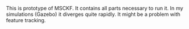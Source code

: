 This is prototype of MSCKF. It contains all parts necessary to run it. In my simulations (Gazebo) it diverges quite rapidly. It might be a problem with feature tracking. 
